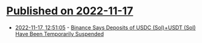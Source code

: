 # [Published on 2022-11-17](index.md)

* [2022-11-17, 12:51:05](https://news.ycombinator.com/item?id=33638184) - [Binance Says Deposits of USDC (Sol)+USDT (Sol) Have Been Temporarily Suspended](https://twitter.com/deitaone/status/1593223502160875523)
